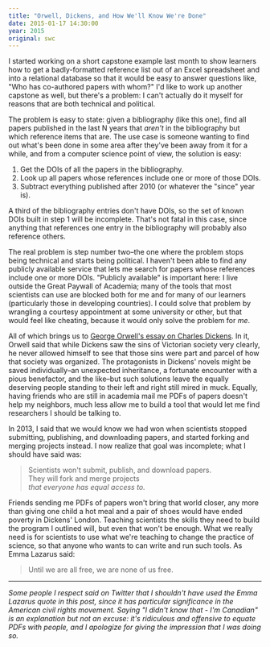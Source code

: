 ```yaml
---
title: "Orwell, Dickens, and How We'll Know We're Done"
date: 2015-01-17 14:30:00
year: 2015
original: swc
---
```

<p>
  I started working on
  a short capstone example
  last month
  to show learners how to get a badly-formatted reference list out of an Excel spreadsheet
  and into a relational database
  so that it would be easy to answer questions like, "Who has co-authored papers with whom?"
  I'd like to work up another capstone as well,
  but there's a problem:
  I can't actually do it myself
  for reasons that are both technical and political.
</p>
<p>
  The problem is easy to state:
  given a bibliography (like this one),
  find all papers published in the last N years that <em>aren't</em> in the bibliography
  but which reference items that are.
  The use case is someone wanting to find out what's been done in some area
  after they've been away from it for a while,
  and from a computer science point of view,
  the solution is easy:
</p>
<ol>
  <li>
    Get the DOIs of all the papers in the bibliography.
  </li>
  <li>
    Look up all papers whose references include one or more of those DOIs.
  </li>
  <li>
    Subtract everything published after 2010 (or whatever the "since" year is).
  </li>
</ol>
<p>
  A third of the bibliography entries don't have DOIs,
  so the set of known DOIs built in step 1 will be incomplete.
  That's not fatal in this case,
  since anything that references one entry in the bibliography
  will probably also reference others.
</p>
<p>
  The real problem is step number two–the one where the problem stops being technical
  and starts being political.
  I haven't been able to find any publicly available service
  that lets me search for papers whose references include one or more DOIs.
  "Publicly available" is important here:
  I live outside the Great Paywall of Academia;
  many of the tools that most scientists can use are blocked both for me
  and for many of our learners
  (particularly those in developing countries).
  I could solve that problem by wrangling a courtesy appointment at some university or other,
  but that would feel like cheating,
  because it would only solve the problem for <em>me</em>.
</p>
<p>
  All of which brings us to 
  <a href="http://orwell.ru/library/reviews/dickens/english/e_chd">George Orwell's essay on Charles Dickens</a>.
  In it,
  Orwell said that while Dickens saw the sins of Victorian society very clearly,
  he never allowed himself to see that those sins were part and parcel of how that society was organized.
  The protagonists in Dickens' novels might be saved individually–an unexpected inheritance,
  a fortunate encounter with a pious benefactor,
  and the like–but such solutions leave the equally deserving people standing to their left and right
  still mired in muck.
  Equally,
  having friends who are still in academia mail me PDFs of papers doesn't help my neighbors,
  much less allow me to build a tool that would let me find researchers
  I should be talking to.
</p>
<p>
  In 2013,
  I said that we would know we had won
  when scientists stopped submitting, publishing, and downloading papers,
  and started forking and merging projects instead.
  I now realize that goal was incomplete;
  what I should have said was:
</p>
<blockquote>
    Scientists won't submit, publish, and download papers.
    <br>
    They will fork and merge projects
    <br>
    <em>that everyone has equal access to.</em>
</blockquote>
<p>
  Friends sending me PDFs of papers won't bring that world closer,
  any more than giving one child a hot meal and a pair of shoes would have ended poverty in Dickens' London.
  Teaching scientists the skills they need to build the program I outlined will,
  but even that won't be enough.
  What we really need is for scientists to use what we're teaching to change the practice of science,
  so that anyone who wants to can write and run such tools.
  As Emma Lazarus said:
</p>
<blockquote>
  Until we are all free, we are none of us free.
</blockquote>
<hr/>
<p>
  <em>
    Some people I respect said on Twitter that I shouldn't have used the Emma Lazarus quote in this post,
    since it has particular significance in the American civil rights movement.
    Saying "I didn't know that - I'm Canadian" is an explanation but not an excuse:
    it's ridiculous and offensive to equate PDFs with people,
    and I apologize for giving the impression that I was doing so.
  </em>
</p>
